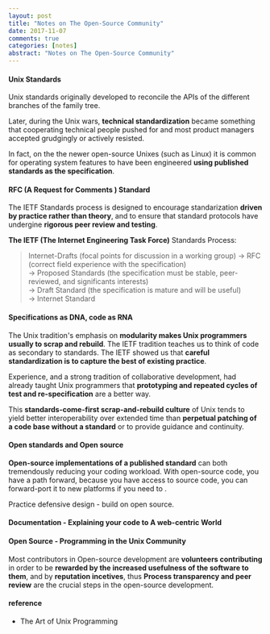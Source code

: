 ```yaml
---
layout: post
title: "Notes on The Open-Source Community"
date: 2017-11-07
comments: true
categories: [notes]
abstract: "Notes on The Open-Source Community"
---
```


#### Unix Standards 

Unix standards originally developed to reconcile the APIs of the different branches of the family tree. 

Later, during the Unix wars, **technical standardization** became something that cooperating technical people pushed for and most product managers accepted grudgingly or actively resisted.

In fact, on the the newer open-source Unixes (such as Linux) it is common for operating system features to have been engineered **using published standards as the specification**.


#### RFC (A Request for Comments ) Standard

The IETF Standards process is designed to encourage standarization **driven by practice rather than theory**, and to ensure that standard protocols have undergine **rigorous peer review and testing**.

**The IETF (The Internet Engineering Task Force)** Standards Process: 
> Internet-Drafts (focal points for discussion in a working group) 
> -> RFC (correct field experience with the specification)  
> -> Proposed Standards (the specification must be stable, peer-reviewed, and significants interests)  
> -> Draft Standard (the specification is mature and will be useful)  
> -> Internet Standard  


#### Specifications as DNA, code as RNA

The Unix tradition's emphasis on **modularity makes Unix programmers usually to scrap and rebuild**. The IETF tradition teaches us to think of code as secondary to standards.  The IETF showed us that **careful standardization is to capture the best of existing practice**.  

Experience, and a strong tradition of collaborative development, had already taught Unix programmers that **prototyping and repeated cycles of test and re-specification** are a better way.  

This **standards-come-first scrap-and-rebuild culture** of Unix tends to yield better interoperability over extended time than **perpetual patching of a code base without a standard** or to provide guidance and continuity.


#### Open standards and Open source

**Open-source implementations of a published standard** can both tremendously reducing your coding workload. With open-source code, you have a path forward, because you have access to source code, you can forward-port it to new platforms if you need to .

Practice defensive design - build on open source.


#### Documentation - Explaining your code to A web-centric World

#### Open Source - Programming in the Unix Community 

Most contributors in Open-source development are **volunteers contributing** in order to be **rewarded by the increased usefulness of the software to them**, and by **reputation incetives**, thus **Process transparency and peer review** are the crucial steps in the open-source development.


#### reference
* The Art of Unix Programming 

